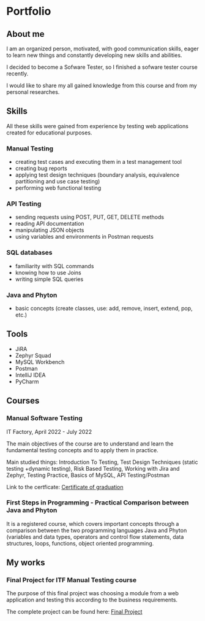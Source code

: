 # Portfolio

## About me

I am an organized person, motivated, with good communication skills, eager to learn new things and constantly developing new skills and abilities. 

I decided to become a Sofware Tester, so I finished a sofware tester course recently. 

I would like to share my all gained knowledge from this course and from my personal researches.

## Skills

All these skills were gained from experience by testing web applications created for educational purposes.

### Manual Testing

* creating test cases and executing them in a test management tool
* creating bug reports 
* applying test design techniques (boundary analysis, equivalence partitioning and use case testing)
* performing web functional testing 

### API Testing

* sending requests using POST, PUT, GET, DELETE methods
* reading API documentation
* manipulating JSON objects
* using variables and environments in Postman requests

### SQL databases

* familiarity with SQL commands
* knowing how to use Joins
* writing simple SQL queries

### Java and Phyton
* basic concepts (create classes, use: add, remove, insert, extend, pop, etc.)

## Tools
* JiRA
* Zephyr Squad
* MySQL Workbench
* Postman
* IntelliJ IDEA
* PyCharm

## Courses

### Manual Software Testing

IT Factory, April 2022 - July 2022

The main objectives of the course are to understand and learn the fundamental testing concepts and to apply them in practice.

Main studied things: Introduction To Testing, Test Design Techniques (static testing +dynamic testing), Risk Based Testing, Working with Jira and Zephyr, Testing Practice, Basics of MySQL, API Testing/Postman

Link to the certficate: [Certificate of graduation](https://github.com/matyasmelinda/images-in-readme/blob/7993dac0d16b2f8ea11282c74005cab605f540b5/M%C3%A1ty%C3%A1s%20Melinda%20-%20Testare%20Manuala%20Diploma%20IT%20Factory%20(1).pdf)

### First Steps in Programming - Practical Comparison between Java and Phyton

It is a registered course, which covers important concepts through a comparison between the two programming languages Java and Phyton (variables and data types, operators and control flow statements, data structures, loops, functions, object oriented programming.

## My works

### Final Project for ITF Manual Testing course

The purpose of this final project was choosing a module from a web application and testing this according to the business requirements.

The complete project can be found here: [Final Project](https://github.com/matyasmelinda/manual_testing_portofolio/tree/main/Final%20Project)
